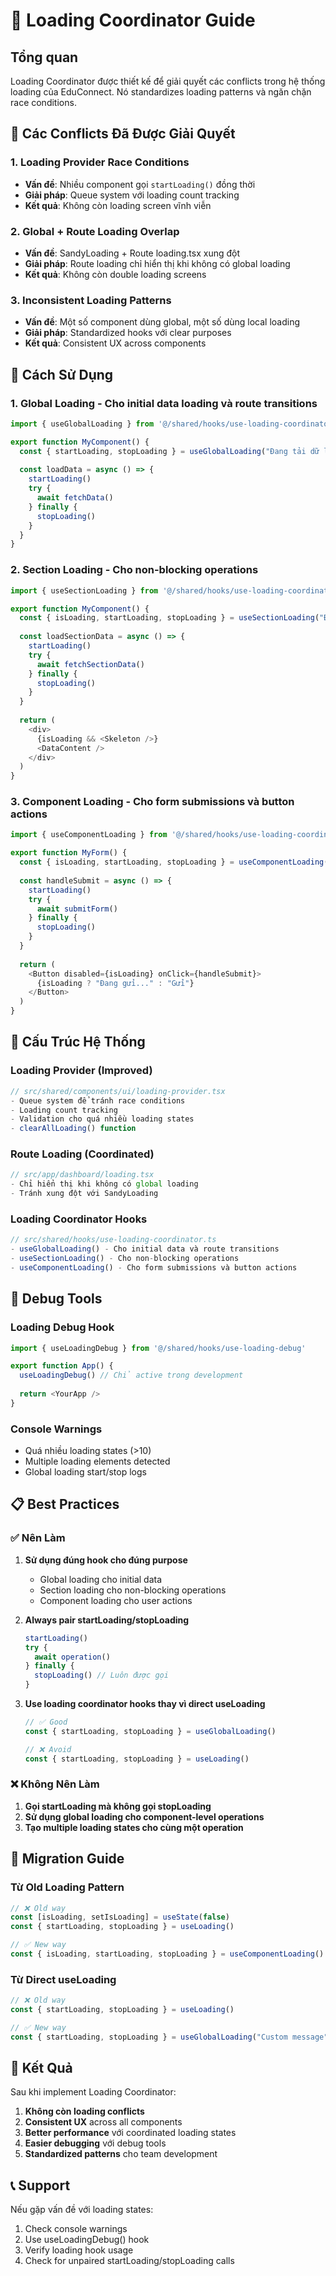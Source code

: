 # 🎯 Loading Coordinator Guide

## Tổng quan

Loading Coordinator được thiết kế để giải quyết các conflicts trong hệ thống loading của EduConnect. Nó standardizes loading patterns và ngăn chặn race conditions.

## 🚨 Các Conflicts Đã Được Giải Quyết

### 1. **Loading Provider Race Conditions**
- **Vấn đề**: Nhiều component gọi `startLoading()` đồng thời
- **Giải pháp**: Queue system với loading count tracking
- **Kết quả**: Không còn loading screen vĩnh viễn

### 2. **Global + Route Loading Overlap**
- **Vấn đề**: SandyLoading + Route loading.tsx xung đột
- **Giải pháp**: Route loading chỉ hiển thị khi không có global loading
- **Kết quả**: Không còn double loading screens

### 3. **Inconsistent Loading Patterns**
- **Vấn đề**: Một số component dùng global, một số dùng local loading
- **Giải pháp**: Standardized hooks với clear purposes
- **Kết quả**: Consistent UX across components

## 🎯 Cách Sử Dụng

### 1. **Global Loading** - Cho initial data loading và route transitions

```typescript
import { useGlobalLoading } from '@/shared/hooks/use-loading-coordinator'

export function MyComponent() {
  const { startLoading, stopLoading } = useGlobalLoading("Đang tải dữ liệu...")
  
  const loadData = async () => {
    startLoading()
    try {
      await fetchData()
    } finally {
      stopLoading()
    }
  }
}
```

### 2. **Section Loading** - Cho non-blocking operations

```typescript
import { useSectionLoading } from '@/shared/hooks/use-loading-coordinator'

export function MyComponent() {
  const { isLoading, startLoading, stopLoading } = useSectionLoading("Đang tải...")
  
  const loadSectionData = async () => {
    startLoading()
    try {
      await fetchSectionData()
    } finally {
      stopLoading()
    }
  }
  
  return (
    <div>
      {isLoading && <Skeleton />}
      <DataContent />
    </div>
  )
}
```

### 3. **Component Loading** - Cho form submissions và button actions

```typescript
import { useComponentLoading } from '@/shared/hooks/use-loading-coordinator'

export function MyForm() {
  const { isLoading, startLoading, stopLoading } = useComponentLoading()
  
  const handleSubmit = async () => {
    startLoading()
    try {
      await submitForm()
    } finally {
      stopLoading()
    }
  }
  
  return (
    <Button disabled={isLoading} onClick={handleSubmit}>
      {isLoading ? "Đang gửi..." : "Gửi"}
    </Button>
  )
}
```

## 🔧 Cấu Trúc Hệ Thống

### Loading Provider (Improved)
```typescript
// src/shared/components/ui/loading-provider.tsx
- Queue system để tránh race conditions
- Loading count tracking
- Validation cho quá nhiều loading states
- clearAllLoading() function
```

### Route Loading (Coordinated)
```typescript
// src/app/dashboard/loading.tsx
- Chỉ hiển thị khi không có global loading
- Tránh xung đột với SandyLoading
```

### Loading Coordinator Hooks
```typescript
// src/shared/hooks/use-loading-coordinator.ts
- useGlobalLoading() - Cho initial data và route transitions
- useSectionLoading() - Cho non-blocking operations  
- useComponentLoading() - Cho form submissions và button actions
```

## 🐛 Debug Tools

### Loading Debug Hook
```typescript
import { useLoadingDebug } from '@/shared/hooks/use-loading-debug'

export function App() {
  useLoadingDebug() // Chỉ active trong development
  
  return <YourApp />
}
```

### Console Warnings
- Quá nhiều loading states (>10)
- Multiple loading elements detected
- Global loading start/stop logs

## 📋 Best Practices

### ✅ Nên Làm
1. **Sử dụng đúng hook cho đúng purpose**
   - Global loading cho initial data
   - Section loading cho non-blocking operations
   - Component loading cho user actions

2. **Always pair startLoading/stopLoading**
   ```typescript
   startLoading()
   try {
     await operation()
   } finally {
     stopLoading() // Luôn được gọi
   }
   ```

3. **Use loading coordinator hooks thay vì direct useLoading**
   ```typescript
   // ✅ Good
   const { startLoading, stopLoading } = useGlobalLoading()
   
   // ❌ Avoid
   const { startLoading, stopLoading } = useLoading()
   ```

### ❌ Không Nên Làm
1. **Gọi startLoading mà không gọi stopLoading**
2. **Sử dụng global loading cho component-level operations**
3. **Tạo multiple loading states cho cùng một operation**

## 🔄 Migration Guide

### Từ Old Loading Pattern
```typescript
// ❌ Old way
const [isLoading, setIsLoading] = useState(false)
const { startLoading, stopLoading } = useLoading()

// ✅ New way
const { isLoading, startLoading, stopLoading } = useComponentLoading()
```

### Từ Direct useLoading
```typescript
// ❌ Old way
const { startLoading, stopLoading } = useLoading()

// ✅ New way
const { startLoading, stopLoading } = useGlobalLoading("Custom message")
```

## 🎯 Kết Quả

Sau khi implement Loading Coordinator:

1. **Không còn loading conflicts**
2. **Consistent UX** across all components
3. **Better performance** với coordinated loading states
4. **Easier debugging** với debug tools
5. **Standardized patterns** cho team development

## 📞 Support

Nếu gặp vấn đề với loading states:
1. Check console warnings
2. Use useLoadingDebug() hook
3. Verify loading hook usage
4. Check for unpaired startLoading/stopLoading calls
